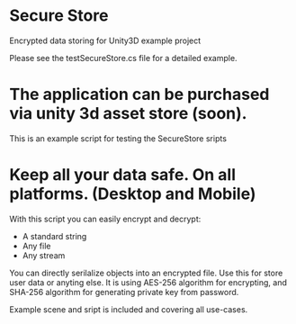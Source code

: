 Secure Store
===========

Encrypted data storing for Unity3D example project

Please see the testSecureStore.cs file for a detailed example.

The application can be purchased via unity 3d asset store (soon).
===========
This is an example script for testing the SecureStore sripts


Keep all your data safe. On all platforms. (Desktop and Mobile)
===========
With this script you can easily encrypt and decrypt:
 - A standard string
 - Any file
 - Any stream
 
You can directly serilalize objects into an encrypted file. Use this for store user data or anyting else.
It is using AES-256 algorithm for encrypting, and SHA-256 algorithm for generating private key from password.
 
Example scene and sript is included and covering all use-cases.
